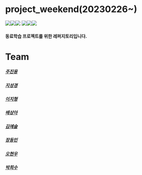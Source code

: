 # project_weekend(20230226~)

<img src="https://img.shields.io/badge/HTML5-E34F26?style=flat&logo=HTML5&logoColor=white"/><img src="https://img.shields.io/badge/CSS3-1572B6?style=flat&logo=CSS3&logoColor=white"/><img src="https://img.shields.io/badge/React-61DAFB?style=flat&logo=React&logoColor=white"/>
<img src="https://img.shields.io/badge/JavaScript-F7DF1E?style=flat&logo=JavaScript&logoColor=white"/><img src="https://img.shields.io/badge/TypeScript-3178C6?style=flat&logo=TypeScript&logoColor=white"/><img src="https://img.shields.io/badge/Node.js-339933?style=flat&logo=Node.js&logoColor=white"/>

#### 동료학습 프로젝트를 위한 레퍼지토리입니다.

####

# Team

##### [주진용](https://github.com/ideainqu)

##### [지성경](https://github.com/zivivle)

##### [이지형](https://github.com/Jihyeong00)

##### [배상아](https://github.com/SangA77)

##### [김예슬](https://github.com/yesoryeseul)

##### [장동민](https://github.com/hidongmin37)

##### [오현우](https://github.com/ohwphil)

##### [박희수](https://github.com/sueddd)
